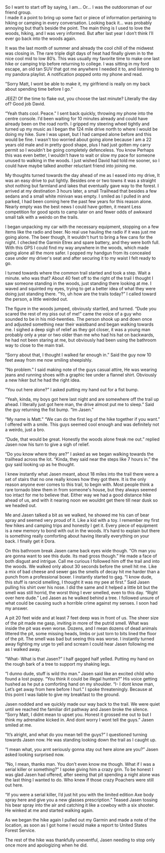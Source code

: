 So I want to start off by saying, I am…
Or... I was the outdoorsman of our friend group.  
I made it a point to bring up some fact or piece of information
 pertaining to hiking or camping in every conversation. Looking back it…
 was probably annoying but that’s beside the point. 
The main thing is I used to love the woods, hiking, and I was very informed. But after last year I don’t think I’ll ever go back into the woods again. 

It was the last month of summer and already the cool chill of the midwest was closing in. The rare triple digit days of heat had finally given in to the nice cool mid to low 80’s. This was usually my favorite time to make one last hike or camping trip before returning to college. 
I was sitting in my ford escape, an old tan SUV that got me anywhere I needed it to, and listening to my pandora playlist. A notification popped onto my phone and read. 

“Sorry Matt, I wont be able to make it, my girlfriend is really on my back about spending time before I go.” 

JEEZ! Of the time to flake out, you choose the last minute? Literally the day of? Good job David.

“Yeah thats cool. Peace.” I sent back quickly, throwing my phone into the centre console. I’d been waiting for 10 minutes already and could have already been on the road north. 
I gripped my steering wheel tightly and turned up my music as I began the 124 mile drive north to where I would be doing my hike. 
Sure I was upset, but I had camped alone before and this would be fine. I wasn't too worried about going alone because I am a 22 years old male and in pretty good shape, plus I had just gotten my carry permit so I wouldn't be going completely defenceless. You know Perhaps this was even better, I wouldn't have to wait or slow my pace for someone unused to walking in the woods. 
I just wished David had told me sooner, so I could have maybe talked another reluctant friend into joining me. 

My thoughts turned towards the day ahead of me as I eased into my drive, It was an easy drive to put lightly. Besides one or two towns it was a straight shot nothing but farmland and lakes that eventually gave way to the forest. 
I arrived at my destination 3 hours later, a small Trailhead that besides a few sedans and a small white minivan was empty. I smiled as I pulled in and parked, I had been coming here the past few years for this reason alone. Nearly empty was the best news I could have gotten, it meant Less competition for good spots to camp later on and fewer odds of awkward small talk with a weirdo on the trails.

I began unpacking my car with the necessary equipment, stopping on a few items like the radio and beer. No real use hauling the radio if it was just me going alone. The beer though, It wouldn't hurt to bring a few cans for the night. I checked the Garmin Etrex and spare battery, and they were both full. With this GPS I could find my way anywhere in the woods, which made going alone all the more safer. I popped my handgun from its concealed case under my driver's seat and after securing it to my waist I felt ready to go.

I turned towards where the common trail started and took a step. Wait a minute. who was that? About 40 feet off to the right of the trail I thought I saw someone standing in the woods, just standing there looking at me. I waved and squinted my eyes, trying to get a better idea of what they were doing just standing there. 
 “Yo, uh how are the trails today?” I called toward the person, a little weirded out.

The figure in the woods jumped, obviously startled, and turned. 
“Dude you scared the rest of my piss out of me!” came the voice of a guy who sounded to be in his mid-twenties. The person shook up and down once and adjusted something near their waistband and began walking towards me. 
I sighed a deep sigh of relief as they got closer, it was a young man probably only a year or two older than me who had his hat on backwards, he had not been staring at me, but obviously had been using the bathroom way to close to the main trail.  

“Sorry about that, I thought I walked far enough in.” Said the guy now 10 feet away from me now smiling sheepishly. 

“No problem.” I said making note of the guys casual attire, He was wearing jeans and running shoes with a graphic tee under a flannel shirt. Obviously a new hiker but he had the right idea. 

“You out here alone?” I asked putting my hand out for a fist bump.

“Yeah, kinda, my boys got here last night and are somewhere off the trail up ahead. I literally just got here man, the drive almost put me to sleep.” Said the guy returning the fist bump.
“Im Jasen.” 

“My name is Matt.”  “We can do the first leg of the hike together if you want.” I offered with a smile. This guys seemed cool enough and was definitely not a weirdo, just a bro.

“Dude, that would be great. Honestly the woods alone freak me out.” replied Jasen now his turn to give a sigh of relief. 

“Do you know where they are?” I asked as we began walking towards the trailhead across the lot.
 “Kinda, they said near the steps like 7 hours in.” the guy said looking up as he thought.

I knew instantly what Jasen meant, about 18 miles into the trail there were a set of stairs that no one really knows how they got there. It is the only reason anyone ever comes to this trail, to begin with. Most people think a rare tornado blew them in from someone's house, but they always seemed too intact for me to believe that.
Either way we had a good distance hike ahead of us, and with it nearing noon we wouldnt get there till near dusk so we headed out. 

Me and Jasen talked a bit as we walked, he showed me his can of bear spray and seemed very proud of it. Like a kid with a toy. I remember my first few hikes and camping trips and honestly I get it. Every piece of equipment is a new memory to bond with out in the woods. It’s hard to explain but there is something really comforting about having literally everything on your back.
I finally get it Dora. 
 

On this bathroom break Jasen came back eyes wide though. 
“Oh man you are gonna want to see this dude. Its mad gross though.” He made a face of both disgust and intrigue. 
Call me curious I followed him off the trail and into the woods. We walked only about 30 seconds before the smell hit me. Like a mix of bad cheese and sewer gas the smells of decay hit me harder than a punch from a professional boxer. I instantly started to gag. 
“I know dude, this stuff is rancid smelling, I thought it was my pee at first.” Said Jasen pulling his shirt over his nose.
I did the same and it helped a little bit but the smell was still horrid, the worst thing I ever smelled, even to this day. 
“Right over here dude.” Led Jasen as he walked behind a tree. 
I followed unsure of what could be causing such a horrible crime against my senses. I soon had my answer. 

A pit 20 feet wide and at least 7 feet deep was in front of us. The sheer size of the pit made me gasp, inviting in more of the putrid smell. What was inside the pit was even worse. Dozens, and I mean dozens of dead animals littered the pit, some missing heads, limbs or just torn to bits lined the floor of the pit. The smell was bad but seeing this was worse. I instantly turned away fighting my urge to yell and scream I could hear Jasen following me as I walked away. 

“What- What is that Jasen?” I half gagged half yelled. Putting my hand on the rough bark of a tree to support my shaking legs. 

“I dunno dude, stuff is wild tho man.” Jasen said like an excited child who found a lost puppy. “You think it could be illegal hunters?”  His voice getting hushed as he put a comforting hand on my shoulder. 
“I- I dont know man, Let’s get away from here before I hurl.” I spoke threateningly. Because at this point I was liable to give my breakfast to the ground.

Jasen nodded and we quickly made our way back to the trail. We were quiet until we reached the familiar dirt pathway and Jasen broke the silence.
“Sorry Matt, I didnt mean to upset you. Honest it grossed me out to but I think my adrenaline kicked in. And dont worry I wont tell the guys.” Jasen smiled at me.

“It’s alright, and what do you mean tell the guys?” I questioned turning towards Jasen now. He was standing looking down the trail as I caught up. 

“I mean what, you arnt seriously gonna stay out here alone are you?” Jasen asked looking surprised now. 

“No, I mean, thanks man. You don’t even know me though. What if I was a serial killer or something?” I spoke giving him a crazy grin. To be honest I was glad Jasen had offered, after seeing that pit spending a night alone was the last thing I wanted to do. Who knew if those crazy Poachers were still out here. 

“If you were a serial killer, I’d just hit you with the limited edition Axe body spray here and give you a new glasses prescription.” Teased Jasen tossing his bear spray into the air and catching it like a cowboy with a six shooter. He winked at me and started walking again.

As we began the hike again I pulled out my Garmin and made a note of the location, as soon as I got home I would make a report to United States Forest Service. 

The rest of the hike was thankfully uneventful, Jasen needing to stop only once more and apologizing when he did.